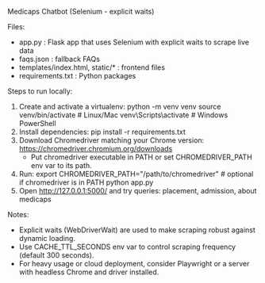 
Medicaps Chatbot (Selenium - explicit waits)

Files:
- app.py   : Flask app that uses Selenium with explicit waits to scrape live data
- faqs.json         : fallback FAQs
- templates/index.html, static/* : frontend files
- requirements.txt  : Python packages

Steps to run locally:
1. Create and activate a virtualenv:
   python -m venv venv
   source venv/bin/activate   # Linux/Mac
   venv\Scripts\activate    # Windows PowerShell
2. Install dependencies:
   pip install -r requirements.txt
3. Download Chromedriver matching your Chrome version: https://chromedriver.chromium.org/downloads
   - Put chromedriver executable in PATH or set CHROMEDRIVER_PATH env var to its path.
4. Run:
   export CHROMEDRIVER_PATH="/path/to/chromedriver"   # optional if chromedriver is in PATH
   python app.py
5. Open http://127.0.0.1:5000/ and try queries: placement, admission, about medicaps

Notes:
- Explicit waits (WebDriverWait) are used to make scraping robust against dynamic loading.
- Use CACHE_TTL_SECONDS env var to control scraping frequency (default 300 seconds).
- For heavy usage or cloud deployment, consider Playwright or a server with headless Chrome and driver installed.
